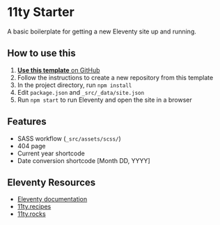 # 11ty Starter

A basic boilerplate for getting a new Eleventy site up and running.

## How to use this

1. [**Use this template** on GitHub](https://github.com/peruvianidol/11ty-starter/generate)
2. Follow the instructions to create a new repository from this template
3. In the project directory, run `npm install`
4. Edit `package.json` and `_src/_data/site.json`
5. Run `npm start` to run Eleventy and open the site in a browser

## Features

* SASS workflow (`_src/assets/scss/`)
* 404 page
* Current year shortcode
* Date conversion shortcode [Month DD, YYYY]

## Eleventy Resources

* [Eleventy documentation](https://11ty.dev)
* [11ty.recipes](https://11ty.recipes)
* [11ty.rocks](https://11ty.rocks)